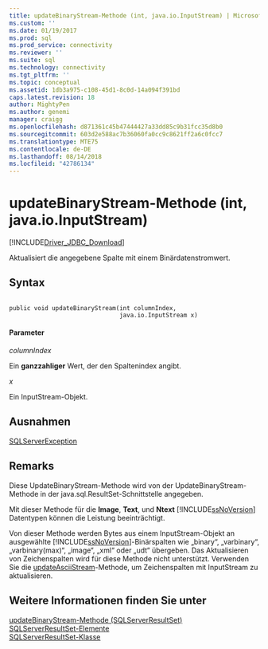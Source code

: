 ```yaml
---
title: updateBinaryStream-Methode (int, java.io.InputStream) | Microsoft-Dokumentation
ms.custom: ''
ms.date: 01/19/2017
ms.prod: sql
ms.prod_service: connectivity
ms.reviewer: ''
ms.suite: sql
ms.technology: connectivity
ms.tgt_pltfrm: ''
ms.topic: conceptual
ms.assetid: 1db3a975-c108-45d1-8c0d-14a094f391bd
caps.latest.revision: 18
author: MightyPen
ms.author: genemi
manager: craigg
ms.openlocfilehash: d871361c45b47444427a33dd85c9b31fcc35d8b0
ms.sourcegitcommit: 603d2e588ac7b36060fa0cc9c8621ff2a6c0fcc7
ms.translationtype: MTE75
ms.contentlocale: de-DE
ms.lasthandoff: 08/14/2018
ms.locfileid: "42786134"
---
```

# <a name="updatebinarystream-method-int-javaioinputstream"></a>updateBinaryStream-Methode (int, java.io.InputStream)
[!INCLUDE[Driver_JDBC_Download](../../../includes/driver_jdbc_download.md)]

  Aktualisiert die angegebene Spalte mit einem Binärdatenstromwert.  
  
## <a name="syntax"></a>Syntax  
  
```  
  
public void updateBinaryStream(int columnIndex,  
                               java.io.InputStream x)  
```  
  
#### <a name="parameters"></a>Parameter  
 *columnIndex*  
  
 Ein **ganzzahliger** Wert, der den Spaltenindex angibt.  
  
 *x*  
  
 Ein InputStream-Objekt.  
  
## <a name="exceptions"></a>Ausnahmen  
 [SQLServerException](../../../connect/jdbc/reference/sqlserverexception-class.md)  
  
## <a name="remarks"></a>Remarks  
 Diese UpdateBinaryStream-Methode wird von der UpdateBinaryStream-Methode in der java.sql.ResultSet-Schnittstelle angegeben.  
  
 Mit dieser Methode für die **Image**, **Text**, und **Ntext** [!INCLUDE[ssNoVersion](../../../includes/ssnoversion-md.md)] Datentypen können die Leistung beeinträchtigt.  
  
 Von dieser Methode werden Bytes aus einem InputStream-Objekt an ausgewählte [!INCLUDE[ssNoVersion](../../../includes/ssnoversion-md.md)]-Binärspalten wie „binary“, „varbinary“, „varbinary(max)“, „image“, „xml“ oder „udt“ übergeben. Das Aktualisieren von Zeichenspalten wird für diese Methode nicht unterstützt. Verwenden Sie die [updateAsciiStream](../../../connect/jdbc/reference/updateasciistream-method-sqlserverresultset.md)-Methode, um Zeichenspalten mit InputStream zu aktualisieren.  
  
## <a name="see-also"></a>Weitere Informationen finden Sie unter  
 [updateBinaryStream-Methode &#40;SQLServerResultSet&#41;](../../../connect/jdbc/reference/updatebinarystream-method-sqlserverresultset.md)   
 [SQLServerResultSet-Elemente](../../../connect/jdbc/reference/sqlserverresultset-members.md)   
 [SQLServerResultSet-Klasse](../../../connect/jdbc/reference/sqlserverresultset-class.md)  
  
  
